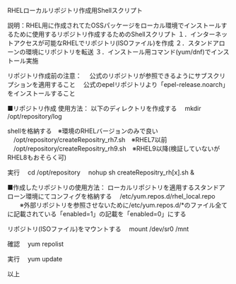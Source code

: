 RHELローカルリポジトリ作成用Shellスクリプト

説明：RHEL用に作成されてたOSSパッケージをローカル環境でインストールするために使用するリポジトリ作成するためのShellスクリプト
  １．インターネットアクセスが可能なRHELでリポジトリ(ISOファイル)を作成
  ２．スタンドアローンの環境にリポジトリを転送
  ３．インストール用コマンド(yum/dnf)でインストール実施

リポジトリ作成前の注意：
　公式のリポジトリが参照できるようにサブスクリプションを適用すること
　公式のepelリポジトリより「epel-release.noarch」をインストールすること

■リポジトリ作成
使用方法：
以下のディレクトリを作成する
　mkdir /opt/repository/log

shellを格納する　※環境のRHELバージョンのみで良い
　/opt/repository/createRepositry_rh7.sh　※RHEL7以前
　/opt/repository/createRepositry_rh9.sh　※RHEL9以降(検証していないがRHEL8もおそらく可)

実行
　cd /opt/repository
　nohup sh createRepositry_rh[x].sh &

■作成したリポジトリの使用方法：
ローカルリポジトリを適用するスタンドアローン環境にてコンフィグを格納する
　/etc/yum.repos.d/rhel_local.repo
　　※外部リポジトリを参照させないために/etc/yum.repos.d/*のファイル全てに記載されている「enabled=1」の記載を「enabled=0」にする

リポジトリ(ISOファイル)をマウントする
　mount /dev/sr0 /mnt

確認
　yum repolist

実行
　yum update

以上

